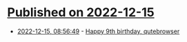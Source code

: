 # [Published on 2022-12-15](index.md)

* [2022-12-15, 08:56:49](https://lobste.rs/s/rowhfx/happy_9th_birthday_qutebrowser) - [Happy 9th birthday, qutebrowser](https://www.reddit.com/r/qutebrowser/comments/zm0x5c/happy_9th_birthday_qutebrowser/)
